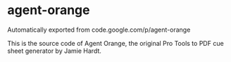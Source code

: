 # agent-orange
Automatically exported from code.google.com/p/agent-orange

This is the source code of Agent Orange, the original Pro Tools to PDF cue sheet generator by Jamie Hardt.
